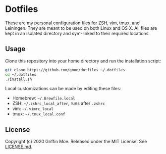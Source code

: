 # Dotfiles

These are my personal configuration files for ZSH, vim, tmux, and Leiningen.
They are meant to be used on both Linux and OS X. All files are kept in an
isolated directory and sym-linked to their required locations.

## Usage

Clone this repository into your home directory and run the installation script:

```sh
git clone https://github.com/gmoe/dotfiles ~/.dotfiles
cd ~/.dotfiles
./install.sh
```

Local customizations can be made by editing these files:

* Homebrew: `~/.Brewfile.local`
* ZSH: `~/.zshrc_local_after`, runs after `.zshrc`
* vim: `~/.vimrc_local`
* tmux: `~/.tmux_local.conf`

## License

Copyright (c) 2020 Griffin Moe. Released under the MIT License. See [LICENSE.md][license].

[license]: LICENSE.md
